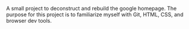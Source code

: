 A small project to deconstruct and rebuild the google homepage. The purpose for this project is to familiarize myself with Git, HTML, CSS, and browser dev tools.
